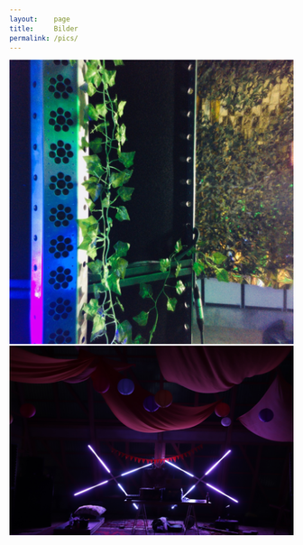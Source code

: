 ```yaml
---
layout:    page
title:     Bilder
permalink: /pics/
---
```


![](images/vsn_jungle_artsy.jpg)
![](images/cassio-stripe.jpg)